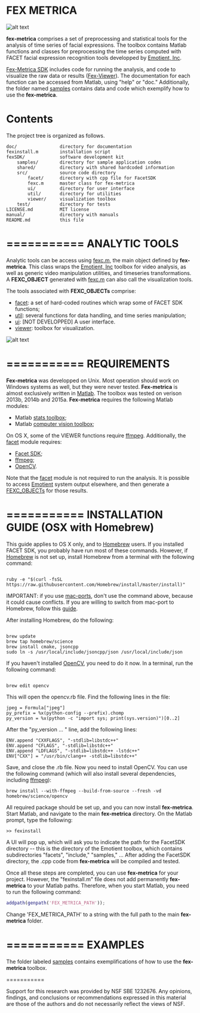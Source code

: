 FEX METRICA 
===========


![alt text](https://github.com/filipporss/fex-metrica/blob/master/manual/images/fexicon.jpg "Icon")

**fex-metrica** comprises a set of preprocessing and statistical tools for the analysis of time series of facial expressions. The toolbox contains  Matlab functions and classes for preprocessing the time series computed with FACET facial expression recognition tools developped by [Emotient, Inc](http://www.emotient.com).

[Fex-Metrica SDK](fexSDK/src) includes code for running the analysis, and code to visualize the raw data or results ([Fex-Viewer](fexSDK/viewer)). The documentation for each function can be accessed from Matlab, using "help" or "doc." Additionally, the folder named [samples](fexSDK/src/samples) contains data and code which exemplify how to use the **fex-metrica**.


Contents
========

The project tree is organized as follows.

    doc/                directory for documentation
    fexinstall.m        installation script
    fexSDK/             software development kit
        samples/        directory for sample application codes
        shared/         directory with shared hardcoded information
        src/            source code directory
            facet/      directory with cpp file for FacetSDK
            fexc.m      master class for fex-metrica
            ui/         directory for user interface
            util/       directory for utilities
            viewer/     visualization toolbox
        test/           directory for tests
    LICENSE.md          MIT license
    manual/             directory with manuals
    README.md           this file


===========
ANALYTIC TOOLS
===========

Analytic tools can be access using [fexc.m](fexSDK/src/fexc.m), the main object defined by **fex-metrica**. This class wraps the [Emotient, Inc](http://www.emotient.com) toolbox for video analysis, as well as generic video manipulation utilities, and timeseries transformations. A **FEXC_OBJECT** generated with [fexc.m](fexSDK/src/fexc.m) can also call the visualization tools.

The tools associated with **FEXC_OBJECTs** comprise:

* [facet](fexSDK/src/facet/): a set of hard-coded routines which wrap some of FACET SDK functions;
* [util](fexSDK/src/util/): several functions for data handling, and time series manipulation;
* [ui](fexSDK/src/ui/): [NOT DEVELOPPED] A user interface.
* [viewer](fexSDK/src/viewer): toolbox for visualization.


![alt text](https://github.com/filipporss/fex-metrica/blob/master/manual/images/FexView-pic.jpg "Fex-Viewer")


===========
REQUIREMENTS
===========

**Fex-metrica** was developped on Unix. Most operation should work on Windows systems as well, but they were never tested. **Fex-metrica** is almost exclusively written in [Matlab](http://www.mathworks.com). The toolbox was tested on verison 2013b, 2014b and 2015a. **Fex-metrica** requires the following Matlab modules:

* Matlab [stats toolbox](http://www.mathworks.com/products/statistics/);
* Matlab [computer vision toolbox](http://www.mathworks.com/products/computer-vision/);

On OS X, some of the VIEWER functions require [ffmpeg](https://www.ffmpeg.org). Additionally, the [facet](fexSDK/src/facet/) module requires:

* [Facet SDK](http://www.emotient.com);
* [ffmpeg](https://www.ffmpeg.org);
* [OpenCV](http://opencv.org).

Note that the [facet](fexSDK/src/facet/) module is not required to run the analysis. It is possible to access [Emotient](http://www.emotient.com) system output elsewhere, and then generate a [FEXC_OBJECTs](fexSDK/src/fexc.m) for those results.


===========
INSTALLATION GUIDE (OSX with Homebrew)
===========

This guide applies to OS X only, and to [Homebrew](http://brew.sh) users. If you installed FACET SDK, you probably have run most of these commands. However, if [Homebrew](http://brew.sh) is not set up, install Homebrew from a terminal with the following command:


```

ruby -e "$(curl -fsSL https://raw.githubusercontent.com/Homebrew/install/master/install)"

```

IMPORTANT: if you use [mac-ports](https://www.macports.org), don't use the command above, because it could cause conflicts. If you are willing to switch from mac-port to Homebrew, follow this [guide](http://guide.macports.org/chunked/installing.macports.uninstalling.html).


After installing Homebrew, do the following:


```

brew update
brew tap homebrew/science
brew install cmake, jsoncpp
sudo ln -s /usr/local/include/jsoncpp/json /usr/local/include/json

```

If you haven't installed [OpenCV](http://opencv.org), you need to do it now. In a terminal, run the following command:


```

brew edit opencv

```

This will open the opencv.rb file. Find the following lines in the file:

```
jpeg = Formula["jpeg"]
py_prefix = %x(python-config --prefix).chomp
py_version = %x(python -c "import sys; print(sys.version)")[0..2]
```

After the "py_version ... " line, add the following lines:

```
ENV.append "CXXFLAGS", "-stdlib=libstdc++"
ENV.append "CFLAGS", "-stdlib=libstdc++"
ENV.append "LDFLAGS", "-stdlib=libstdc++ -lstdc++"
ENV["CXX"] = "/usr/bin/clang++ -stdlib=libstdc++"
```

Save, and close the .rb file. Now you need to install OpenCV. You can use the following command (which will also install several dependencies, including [ffmpeg](https://www.ffmpeg.org)):

```
brew install --with-ffmpeg --build-from-source --fresh -vd homebrew/science/opencv
```

All required package should be set up, and you can now install **fex-metrica**. Start Matlab, and navigate to the main **fex-metrica** directory. On the Matlab prompt, type the following:

```
>> fexinstall
```

A UI will pop up, which will ask you to indicate the path for the FacetSDK directory -- this is the directory of the Emotient toolbox, which contains subdirectories "facets", "include," "samples," ... After adding the FacetSDK directory, the .cpp code from **fex-metrica** will be compiled and tested.

Once all these steps are completed, you can use **fex-metrica** for your project. However, the "fexinstall.m" file does not add permanently **fex-metrica** to your Matlab paths. Therefore, when you start Matlab, you need to run the following command:


```Matlab
addpath(genpath('FEX_METRICA_PATH'));
```

Change 'FEX_METRICA_PATH' to a string with the full path to the main **fex-metrica** folder.


===========
EXAMPLES
===========


The folder labeled [samples](fexSDK/samples/README.md) contains exemplifications of how to use the **fex-metrica** toolbox.


===========

Support for this research was provided by NSF SBE 1232676. Any opinions, findings, and conclusions or recommendations expressed in this material are those of the authors and do not necessarily reflect the views of NSF.